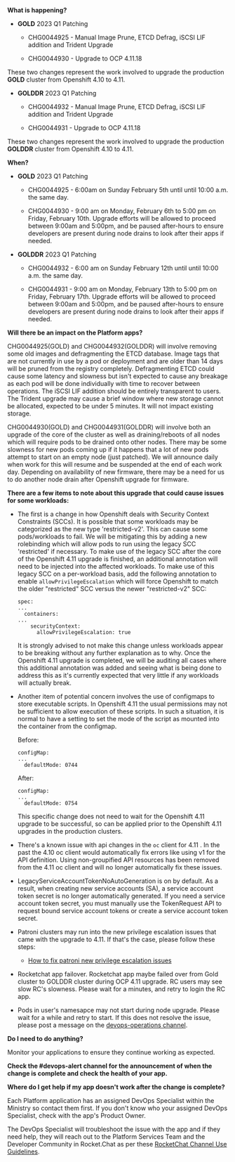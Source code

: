 **What is happening?**

- **GOLD** 2023 Q1 Patching

  - CHG0044925 - Manual Image Prune, ETCD Defrag, iSCSI LIF addition and Trident Upgrade 

  - CHG0044930 - Upgrade to OCP 4.11.18

These two changes represent the work involved to upgrade the production **GOLD** cluster from Openshift 4.10 to 4.11.

- **GOLDDR** 2023 Q1 Patching

  - CHG0044932 -  Manual Image Prune, ETCD Defrag, iSCSI LIF addition and Trident Upgrade

  - CHG0044931 - Upgrade to OCP 4.11.18

These two changes represent the work involved to upgrade the production **GOLDDR** cluster from Openshift 4.10 to 4.11.

**When?**

- **GOLD** 2023 Q1 Patching

  - CHG0044925 - 6:00am on Sunday February 5th until until 10:00 a.m. the same day.

  - CHG0044930 - 9:00 am on Monday, February 6th to 5:00 pm on Friday, February 10th. Upgrade efforts will be allowed to proceed between 9:00am and 5:00pm, and be paused after-hours to ensure developers are present during node drains to look after their apps if needed.

- **GOLDDR** 2023 Q1 Patching

  - CHG0044932 - 6:00 am on Sunday February 12th until until 10:00 a.m. the same day.

  - CHG0044931 - 9:00 am on Monday, February 13th to 5:00 pm on Friday, February 17th. Upgrade efforts will be allowed to proceed between 9:00am and 5:00pm, and be paused after-hours to ensure developers are present during node drains to look after their apps if needed.

**Will there be an impact on the Platform apps?**

CHG0044925(GOLD) and CHG0044932(GOLDDR) will involve removing some old images and defragmenting the ETCD database. Image tags that are not currently in use by a pod or deployment and are older than 14 days will be pruned from the registry completely. Defragmenting ETCD could cause some latency and slowness but isn't expected to cause any breakage as each pod will be done individually with time to recover between operations. The iSCSI LIF addition should be entirely transparent to users. The Trident upgrade may cause a brief window where new storage cannot be allocated, expected to be under 5 minutes. It will not impact existing storage.

CHG0044930(GOLD) and CHG0044931(GOLDDR) will involve both an upgrade of the core of the cluster as well as draining/reboots of all nodes which will require pods to be drained onto other nodes. There may be some slowness for new pods coming up if it happens that a lot of new pods attempt to start on an empty node (just patched). We will announce daily when work for this will resume and be suspended at the end of each work day. Depending on availability of new firmware, there may be a need for us to do another node drain after Openshift upgrade for firmware.

**There are a few items to note about this upgrade that could cause issues for some workloads:**

- The first is a change in how Openshift deals with Security Context Constraints (SCCs). It is possible that some workloads may be categorized as the new type 'restricted-v2'. This can cause some pods/workloads to fail. We will be mitigating this by adding a new rolebinding which will allow pods to run using the legacy SCC 'restricted' if necessary. To make use of the legacy SCC after the core of the Openshift 4.11 upgrade is finished, an additional annotation will need to be injected into the affected workloads. To make use of this legacy SCC on a per-workload basis, add the following annotation to enable `allowPrivilegeEscalation` which will force Openshift to match the older "restricted" SCC versus the newer "restricted-v2" SCC:

    ```console
    spec:
    ...
      containers:
    ...
        securityContext:
          allowPrivilegeEscalation: true
    ```

    It is strongly advised to not make this change unless workloads appear to be breaking without any further explanation as to why. Once the Openshift 4.11 upgrade is completed, we will be auditing all cases where this additional annotation was added and seeing what is being done to address this as it's currently expected that very little if any workloads will actually break.

- Another item of potential concern involves the use of configmaps to store executable scripts. In Openshift 4.11 the usual permissions may not be sufficient to allow execution of these scripts. In such a situation, it is normal to have a setting to set the mode of the script as mounted into the container from the configmap.

    Before:

    ```console
    configMap:
    ...
      defaultMode: 0744
    ```

    After:

    ```console
    configMap:
    ...
      defaultMode: 0754
    ```

    This specific change does not need to wait for the Openshift 4.11 upgrade to be successful, so can be applied prior to the Openshift 4.11 upgrades in the production clusters.

- There's a known issue with api changes in the `oc` client for 4.11 . In the past the 4.10 oc client would automatically fix errors like using v1 for the API definition. Using non-groupified API resources has been removed from the 4.11 oc client and will no longer automatically fix these issues.

- LegacyServiceAccountTokenNoAutoGeneration is on by default. As a result, when creating new service accounts (SA), a service account token secret is no longer automatically generated. If you need a service account token secret, you must manually use the TokenRequest API to request bound service account tokens or create a service account token secret.

- Patroni clusters may run into the new privilege escalation issues that came with the upgrade to 4.11. If that's the case, please follow these steps:

  - [How to fix patroni new privilege escalation issues](https://chat.developer.gov.bc.ca/channel/patroni?msg=NgcaryAsJfsa6SbCL)

- Rocketchat app failover. Rocketchat app maybe failed over from Gold cluster to GOLDDR cluster during OCP 4.11 upgrade. RC users may see slow RC's slowness. Please wait for a minutes, and retry to login the RC app.

- Pods in user's namesapce may not start during node upgrade. Please wait for a while and retry to start. If this does not resolve the issue, please post a message on the [devops-operations channel](https://chat.developer.gov.bc.ca/channel/devops-operations).

**Do I need to do anything?**

Monitor your applications to ensure they continue working as expected.

**Check the #devops-alert channel for the announcement of when the change is complete and check the health of your app.**

**Where do I get help if my app doesn't work after the change is complete?**

Each Platform application has an assigned DevOps Specialist within the Ministry so contact them first. If you don't know who your assigned DevOps Specialist, check with the app's Product Owner.

The DevOps Specialist will troubleshoot the issue with the app and if they need help, they will reach out to the Platform Services Team and the Developer Community in Rocket.Chat as per these [RocketChat Channel Use Guidelines](
https://developer.gov.bc.ca/Getting-human-support-for-issues-not-covered-by-devops-requests).
